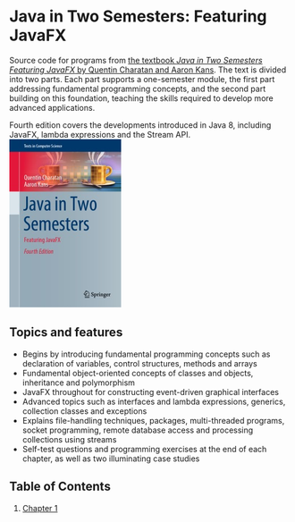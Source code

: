 # Java in Two Semesters: Featuring JavaFX

Source code for programs from [the textbook *Java in Two Semesters Featuring JavaFX* by Quentin Charatan and Aaron Kans](https://www.springer.com/gp/book/9783319994192). The text is divided into two parts. Each part supports a one-semester module, the first part addressing fundamental programming concepts, and the second part building on this foundation, teaching the skills required to develop more advanced applications.

Fourth edition covers the developments introduced in Java 8, including JavaFX, lambda expressions and the Stream API. <img sizes="(max-width: 200px) 100vw, 200px" src="cover.jpg"/>

## Topics and features

- Begins by introducing fundamental programming concepts such as declaration of variables, control structures, methods and arrays
- Fundamental object-oriented concepts of classes and objects, inheritance and polymorphism
- JavaFX throughout for constructing event-driven graphical interfaces
- Advanced topics such as interfaces and lambda expressions, generics, collection classes and exceptions
- Explains file-handling techniques, packages, multi-threaded programs, socket programming, remote database access and processing collections using streams
- Self-test questions and programming exercises at the end of each chapter, as well as two illuminating case studies

## Table of Contents

1. [Chapter 1](chapter01)